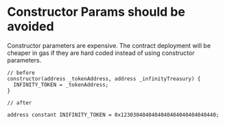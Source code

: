 # Constructor Params should be avoided

Constructor parameters are expensive. The contract deployment will be cheaper in gas if they are hard coded instead of using constructor parameters.

```solidity
// before
constructor(address _tokenAddress, address _infinityTreasury) {
  INFINITY_TOKEN = _tokenAddress;
}

// after

address constant INIFINITY_TOKEN = 0x1230304040404040404040404040440;
```
